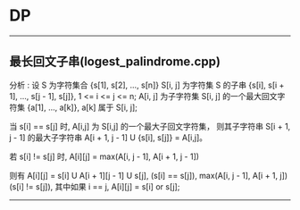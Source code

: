 # DP

---

## 最长回文子串(logest_palindrome.cpp)

分析 : 
设 S 为字符集合 {s[1], s[2], ..., s[n]}
S[i, j] 为字符集 S 的子串 {s[i], s[i + 1], ..., s[j - 1], s[j]}, 1 <= i <= j <= n;
A[i, j] 为子字符集 S[i, j] 的一个最大回文字符集 {a[1], ..., a[k]}, a[k] 属于 S[i, j];

当 s[i] == s[j] 时, A[i,j] 为 S[i,j] 的一个最大子回文字符集，
则其子字符串 S[i + 1, j - 1] 的最大子字符串 A[i + 1, j - 1] U {s[i], s[j]} = A[i,j]。

若 s[i] != s[j] 时, A[i][j] = max(A[i, j - 1], A[i + 1, j - 1])

则有 A[i][j] = s[i] U A[i + 1][j - 1] U s[j],            (s[i] == s[j]),
               max(A[i, j - 1], A[i + 1, j])             (s[i] != s[j]),
其中如果 i == j, A[i][j] = s[i] or s[j];

---
